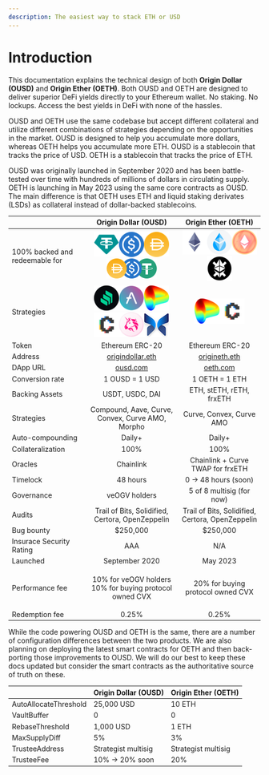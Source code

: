 ```yaml
---
description: The easiest way to stack ETH or USD
---
```


# Introduction

This documentation explains the technical design of both **Origin Dollar (OUSD)** and **Origin Ether (OETH)**. Both OUSD and OETH are designed to deliver superior DeFi yields directly to your Ethereum wallet. No staking. No lockups. Access the best yields in DeFi with none of the hassles.

OUSD and OETH use the same codebase but accept different collateral and utilize different combinations of strategies depending on the opportunities in the market. OUSD is designed to help you accumulate more dollars, whereas OETH helps you accumulate more ETH. OUSD is a stablecoin that tracks the price of USD. OETH is a stablecoin that tracks the price of ETH.

OUSD was originally launched in September 2020 and has been battle-tested over time with hundreds of millions of dollars in circulating supply. OETH is launching in May 2023 using the same core contracts as OUSD. The main difference is that OETH uses ETH and liquid staking derivates (LSDs) as collateral instead of dollar-backed stablecoins.

|                                |                                                                                                     Origin Dollar (OUSD)                                                                                                    |                                                                        Origin Ether (OETH)                                                                       |
| ------------------------------ | :-------------------------------------------------------------------------------------------------------------------------------------------------------------------------------------------------------------------------: | :--------------------------------------------------------------------------------------------------------------------------------------------------------------: |
| 100% backed and redeemable for |                               ![USDT](<.gitbook/assets/image (6).png>)![USDC](<.gitbook/assets/image (17).png>)![DAI](<.gitbook/assets/image (11).png>) ![](<.gitbook/assets/image (1).png>)                                | ![ETH](<.gitbook/assets/image (1) (2).png>)![stETH](<.gitbook/assets/image (7).png>)![rETH](<.gitbook/assets/image (2).png>)![frxETH](.gitbook/assets/image.png) |
| Strategies                     | ![](<.gitbook/assets/image (13).png>)![](<.gitbook/assets/image (8).png>)![](<.gitbook/assets/image (4).png>)![](<.gitbook/assets/image (5).png>)![](<.gitbook/assets/image (18).png>)![](<.gitbook/assets/image (15).png>) |                                             ![](<.gitbook/assets/image (4).png>)![](<.gitbook/assets/image (5).png>)                                             |
| Token                          |                                                                                                       Ethereum ERC-20                                                                                                       |                                                                          Ethereum ERC-20                                                                         |
| Address                        |                                                                              [origindollar.eth](https://etherscan.com/address/origindollar.eth)                                                                             |                                                    [origineth.eth](https://etherscan.io/address/origineth.eth)                                                   |
| DApp URL                       |                                                                                               [ousd.com](https://www.ousd.com)                                                                                              |                                                                 [oeth.com](https://www.oeth.com)                                                                 |
| Conversion rate                |                                                                                                        1 OUSD = 1 USD                                                                                                       |                                                                          1 OETH = 1 ETH                                                                          |
| Backing Assets                 |                                                                                                       USDT, USDC, DAI                                                                                                       |                                                                     ETH, stETH, rETH, frxETH                                                                     |
| Strategies                     |                                                                                       Compound, Aave, Curve, Convex, Curve AMO, Morpho                                                                                      |                                                                     Curve, Convex, Curve AMO                                                                     |
| Auto-compounding               |                                                                                                            Daily+                                                                                                           |                                                                              Daily+                                                                              |
| Collateralization              |                                                                                                             100%                                                                                                            |                                                                               100%                                                                               |
| Oracles                        |                                                                                                          Chainlink                                                                                                          |                                                                 Chainlink + Curve TWAP for frxETH                                                                |
| Timelock                       |                                                                                                           48 hours                                                                                                          |                                                                       0 -> 48 hours (soon)                                                                       |
| Governance                     |                                                                                                        veOGV holders                                                                                                        |                                                                     5 of 8 multisig (for now)                                                                    |
| Audits                         |                                                                                       Trail of Bits, Solidified, Certora, OpenZeppelin                                                                                      |                                                         Trail of Bits, Solidified, Certora, OpenZeppelin                                                         |
| Bug bounty                     |                                                                                                           $250,000                                                                                                          |                                                                             $250,000                                                                             |
| Insurace Security Rating       |                                                                                                             AAA                                                                                                             |                                                                                N/A                                                                               |
| Launched                       |                                                                                                        September 2020                                                                                                       |                                                                             May 2023                                                                             |
| Performance fee                |                                                                              <p>10% for veOGV holders<br>10% for buying protocol owned CVX</p>                                                                              |                                                                 20% for buying protocol owned CVX                                                                |
| Redemption fee                 |                                                                                                            0.25%                                                                                                            |                                                                               0.25%                                                                              |

While the code powering OUSD and OETH is the same, there are a number of configuration differences between the two products. We are also planning on deploying the latest smart contracts for OETH and then back-porting those improvements to OUSD.  We will do our best to keep these docs updated but consider the smart contracts as the authoritative source of truth on these.

|                       | Origin Dollar (OUSD) | Origin Ether (OETH) |
| --------------------- | -------------------- | ------------------- |
| AutoAllocateThreshold | 25,000 USD           | 10 ETH              |
| VaultBuffer           | 0                    | 0                   |
| RebaseThreshold       | 1,000 USD            | 1 ETH               |
| MaxSupplyDiff         | 5%                   | 3%                  |
| TrusteeAddress        | Strategist multisig  | Strategist multisig |
| TrusteeFee            | 10% -> 20% soon      | 20%                 |

